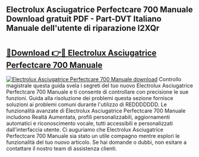 ## Electrolux Asciugatrice Perfectcare 700 Manuale Download gratuit PDF - Part-DVT Italiano Manuale dell'utente di riparazione l2XQr

# <h2><a href="http://dfd7dvk.blite.top/?on=Electrolux+Asciugatrice+Perfectcare+700+Manuale">🔗Download 👉🔴 Electrolux Asciugatrice Perfectcare 700 Manuale</a></h2>

[![Electrolux Asciugatrice Perfectcare 700 Manuale download](https://i.imgur.com/lujVjoI.png)](http://dfd7dvk.blite.top/?on=Electrolux+Asciugatrice+Perfectcare+700+Manuale)
Controllo magistrale questa guida svela i segreti del tuo nuovo Electrolux Asciugatrice Perfectcare 700 Manuale e ti consente di controllare con precisione le sue funzioni. Guida alla risoluzione dei problemi questa sezione fornisce soluzioni ai problemi comuni durante l'utilizzo di REDDDDDDD. Le funzionalità avanzate di Electrolux Asciugatrice Perfectcare 700 Manuale includono Realtà Aumentata, profili personalizzabili, aggiornamenti automatici e riconoscimento vocale, tutti accessibili e personalizzati dall'interfaccia utente. Ci auguriamo che Electrolux Asciugatrice Perfectcare 700 Manuale sia stato un utile compagno mentre esplori le funzionalità del tuo nuovo articolo. Se hai domande o dubbi, non esitare a contattare il nostro team di assistenza clienti.

